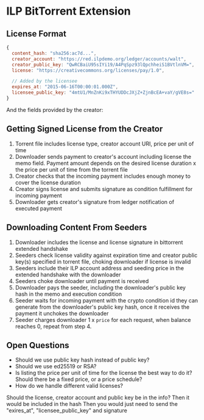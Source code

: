 # ILP BitTorrent Extension

## License Format

``` js
{
  content_hash: "sha256:ac7d...",
  creator_account: "https://red.ilpdemo.org/ledger/accounts/walt",
  creator_public_key: "QwRCBaiU95sIYi19/A4PqSpz93lQpchheiS1BVtlnVM=",
  license: "https://creativecommons.org/licenses/pay/1.0",

  // Added by the licensee
  expires_at: "2015-06-16T00:00:01.000Z",
  licensee_public_key: "4mtU1/MnZnKi9xTHYUDDcJXjZ+ZjnBcEA+vaY/gVE8s="
}
```

And the fields provided by the creator:

## Getting Signed License from the Creator
1. Torrent file includes license type, creator account URI, price per unit of time
2. Downloader sends payment to creator's account including license the memo field. Payment amount depends on the desired license duration x the price per unit of time from the torrent file
3. Creator checks that the incoming payment includes enough money to cover the license duration
4. Creator signs license and submits signature as condition fulfillment for incoming payment
5. Downloader gets creator's signature from ledger notification of executed payment

## Downloading Content From Seeders
1. Downloader includes the license and license signature in bittorrent extended handshake
2. Seeders check license validity against expiration time and creator public key(s) specified in torrent file, choking downloader if license is invalid
3. Seeders include their ILP account address and seeding price in the extended handshake with the downloader
4. Seeders choke downloader until payment is received
5. Downloader pays the seeder, including the downloader's public key hash in the memo and execution condition
6. Seeder waits for incoming payment with the crypto condition id they can generate from the downloader's public key hash, once it receives the payment it unchokes the downloader
7. Seeder charges downloader 1 x `price` for each request, when balance reaches 0, repeat from step 4. 

## Open Questions
* Should we use public key hash instead of public key?
* Should we use ed25519 or RSA?
* Is listing the price per unit of time for the license the best way to do it? Should there be a fixed price, or a price schedule?
* How do we handle different valid licenses?


Should the license, creator account and public key be in the info? Then it would be included in the hash
Then you would just need to send the "exires_at", "licensee_public_key" and signature